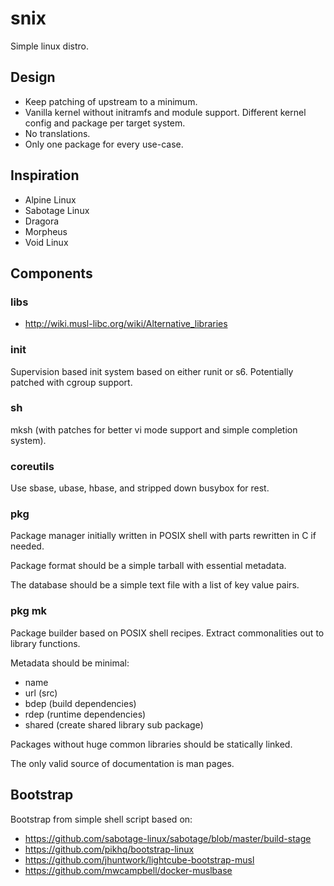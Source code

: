 snix
====

Simple linux distro.

Design
------

* Keep patching of upstream to a minimum.
* Vanilla kernel without initramfs and module support. Different kernel
  config and package per target system.
* No translations.
* Only one package for every use-case.

Inspiration
-----------

* Alpine Linux
* Sabotage Linux
* Dragora
* Morpheus
* Void Linux

Components
----------

### libs

* http://wiki.musl-libc.org/wiki/Alternative_libraries

### init

Supervision based init system based on either runit or s6. Potentially
patched with cgroup support.

### sh

mksh (with patches for better vi mode support and simple completion system).

### coreutils

Use sbase, ubase, hbase, and stripped down busybox for rest.

### pkg

Package manager initially written in POSIX shell with parts rewritten in C
if needed.

Package format should be a simple tarball with essential metadata.

The database should be a simple text file with a list of key value pairs.

### pkg mk

Package builder based on POSIX shell recipes. Extract commonalities out
to library functions.

Metadata should be minimal:

* name
* url (src)
* bdep (build dependencies)
* rdep (runtime dependencies)
* shared (create shared library sub package)

Packages without huge common libraries should be statically linked.

The only valid source of documentation is man pages.

Bootstrap
---------

Bootstrap from simple shell script based on:

* https://github.com/sabotage-linux/sabotage/blob/master/build-stage
* https://github.com/pikhq/bootstrap-linux
* https://github.com/jhuntwork/lightcube-bootstrap-musl
* https://github.com/mwcampbell/docker-muslbase
